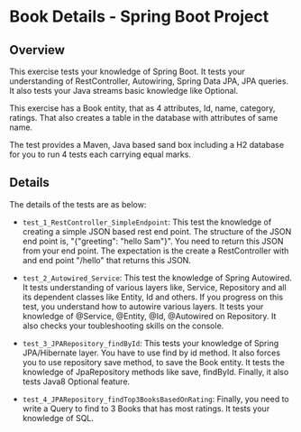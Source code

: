 # Book Details - Spring Boot Project

## Overview

This exercise tests your knowledge of Spring Boot. It tests your understanding of RestController, Autowiring, Spring Data JPA, JPA queries. It also tests your Java streams basic knowledge like Optional.

This exercise has a Book entity, that as 4 attributes, Id, name, category, ratings. That also creates a table in the database with attributes of same name.

The test provides a Maven, Java based sand box including a H2 database for you to run 4 tests each carrying equal marks.
 
## Details

The details of the tests are as below:

* `test_1_RestController_SimpleEndpoint`: This test the knowledge of creating a simple JSON based rest end point. The structure of the JSON end point is, "{\"greeting\": \"hello Sam\"}". You need to return this JSON from your end point. The expectation is the create a RestController with and end point "/hello" that returns this JSON.

* `test_2_Autowired_Service`: This test the knowledge of Spring Autowired. It tests understanding of various layers like, Service, Repository and all its dependent classes like Entity, Id and others. If you progress on this test, you understand how to autowire various layers. It tests your knowledge of @Service,  @Entity, @Id, @Autowired on Repository. It also checks your toubleshooting skills on the console.

* `test_3_JPARepository_findById`: This tests your knowledge of Spring JPA/Hibernate layer. You have to use find by id method. It also forces you to use  repository save method, to save the Book entity. It tests the knowledge of JpaRepository methods like save, findById. Finally, it also tests Java8 Optional feature.

* `test_4_JPARepository_findTop3BooksBasedOnRating`: Finally, you need to write a Query to find to 3 Books that has most ratings. It tests your knowledge of SQL.